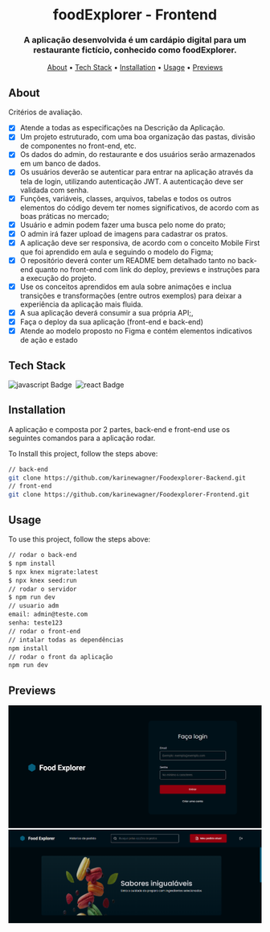 <h1 align="center">
	foodExplorer - Frontend
</h1>

<h3 align="center">
	A aplicação desenvolvida é um cardápio digital para um restaurante fictício, conhecido como foodExplorer.
</h3>

<p align="center">
	<a href="#about">About</a> •
	<a href="#tech-stack">Tech Stack</a> •
	<a href="#installation">Installation</a> •
	<a href="#usage">Usage</a> •
	<a href="#previews">Previews</a> 
</p>

## About
Critérios de avaliação.

- [x]  Atende a todas as especificações na Descrição da Aplicação.
- [x]  Um projeto estruturado, com uma boa organização das pastas, divisão de componentes no front-end, etc.
- [x]  Os dados do admin, do restaurante e dos usuários serão armazenados em um banco de dados.
- [x]  Os usuários deverão se autenticar para entrar na aplicação através da tela de login, utilizando autenticação JWT. A autenticação deve ser validada com senha.
- [x]  Funções, variáveis, classes, arquivos, tabelas e todos os outros elementos do código devem ter nomes significativos, de acordo com as boas práticas no mercado;
- [x]  Usuário e admin podem fazer uma busca pelo nome do prato;
- [x]  O admin irá fazer upload de imagens para cadastrar os pratos.
- [x]  A aplicação deve ser responsiva, de acordo com o conceito Mobile First que foi aprendido em aula e seguindo o modelo do Figma;
- [x]  O repositório deverá conter um README bem detalhado tanto no back-end quanto no front-end com link do deploy, previews e instruções para a execução do projeto.
- [x]  Use os conceitos aprendidos em aula sobre animações e inclua transições e transformações (entre outros exemplos) para deixar a experiência da aplicação mais fluida.
- [x]  A sua aplicação deverá consumir a sua própria API;,
- [x]  Faça o deploy da sua aplicação (front-end e back-end)
- [x]  Atende ao modelo proposto no Figma e contém elementos indicativos de ação e estado

## Tech Stack
<img src="https://img.shields.io/badge/Javascript-05122A?style=flat&logo=javascript" alt="javascript Badge" height="25">&nbsp;
<img src="https://img.shields.io/badge/React-05122A?style=flat&logo=react" alt="react Badge" height="25">&nbsp;

## Installation

A aplicação e composta por 2 partes, back-end e front-end use os seguintes comandos para a aplicação rodar.

To Install this project, follow the steps above:
```bash
// back-end
git clone https://github.com/karinewagner/Foodexplorer-Backend.git
// front-end
git clone https://github.com/karinewagner/Foodexplorer-Frontend.git
```

## Usage

To use this project, follow the steps above:
```bash
// rodar o back-end
$ npm install
$ npx knex migrate:latest
$ npx knex seed:run
// rodar o servidor
$ npm run dev
// usuario adm
email: admin@teste.com
senha: teste123
// rodar o front-end
// intalar todas as dependências 
npm install 
// rodar o front da aplicação
npm run dev
```

## Previews

![preview](./.github/previews-login.png)
![preview](./.github/previews.png)
